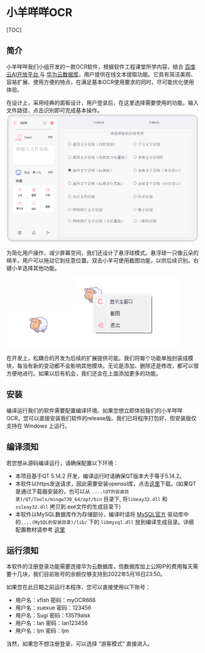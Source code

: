 # 小羊咩咩OCR
[TOC]
## 简介

小羊咩咩我们小组开发的一款OCR软件，根据软件工程课堂所学内容，结合 [百度云AI开放平台 ](https://ai.baidu.com/tech/ocr/)与 [华为云数据库](https://activity.huaweicloud.com/)，用户提供在线文本提取功能。它具有简洁美观、容易扩展、使用方便的特点，在满足基本OCR使用要求的同时，尽可能优化使用体验。

在设计上，采用经典的面板设计，用户登录后，在这里选择需要使用的功能。输入文件路径，点击识别即可完成基本操作。
![](./README_imgs/主面板.png)



为简化用户操作，减少屏幕空间，我们还设计了悬浮球模式。悬浮球一只像云朵的绵羊，用户可以拖动它到任意位置。双击小羊可使用截图功能，以供后续识别。右键小羊选择其他功能。

![](./README_imgs/最小化2.png)  ![](./README_imgs/最小化3.png)

在开发上，松耦合的开发为后续的扩展提供可能。我们将每个功能单独封装成模块，每当有新的变动都不会影响其他模块。无论是添加、删除还是修改，都可以很方便地进行。如果以后有机会，我们还会在上面添加更多的功能。




## 安装

编译运行我们的软件需要配置编译环境。如果您想立即体验我们的小羊咩咩OCR，您可以直接安装我们软件的release版。我们已将程序打包好，但安装版仅支持在 Windows 上运行。

## 编译须知

若您想从源码编译运行，请确保配置以下环境：
- 本项目基于QT 5.14.2 开发，编译运行时请确保QT版本大于等于5.14.2。
- 本软件以https发送请求，因此需要安装openssl库，点击[这里](https://www.openssl.org/)下载。(如果QT是通过下载器安装的，也可以从 ```....(QT的安装目录)/QT/Tools/mingw730_64/opt/bin``` 目录下, 将```libeay32.dll``` 和 ```ssleay32.dll``` 拷贝到.exe文件的生成目录下)
- 本软件以MySQL数据库作为存储部分，编译时请将 [MySQL官方](https://dev.mysql.com/) 驱动库中的```....(MySQL的安装目录)/lib/``` 下的 ```libmysql.dll``` 放到编译生成目录。详细配置教材请参考 [这里](https://blog.csdn.net/ysyut/article/details/108038100?ops_request_misc=%257B%2522request%255Fid%2522%253A%2522165081046816782390548548%2522%252C%2522scm%2522%253A%252220140713.130102334.pc%255Fall.%2522%257D&request_id=165081046816782390548548&biz_id=0&utm_medium=distribute.pc_search_result.none-task-blog-2~all~first_rank_ecpm_v1~rank_v31_ecpm-7-108038100.142%5ev9%5epc_search_result_cache,157%5ev4%5econtrol&utm_term=qt%E9%85%8D%E7%BD%AEmysql&spm=1018.2226.3001.4187) 



## 运行须知

本软件的注册登录功能需要连接华为云数据库，但数据库加上公网IP的费用每天需要十几块，我们目前账号的余额仅够支持到2022年5月16日23:50。

如果您在此日期之前运行本程序，您可以直接使用以下账号：

- 用户名：vfish  密码：myOCR666
- 用户名：xuexue  密码：123456
- 用户名：Sugi  密码：13579alsk
- 用户名：lan  密码：lan123456
- 用户名：ljm  密码：ljm


当然，如果您不想注册登录，可以选择 “游客模式” 直接进入。



